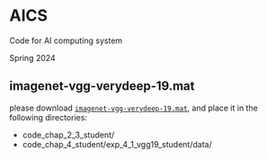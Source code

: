 # AICS

Code for AI computing system

Spring 2024

## imagenet-vgg-verydeep-19.mat

please download [``imagenet-vgg-verydeep-19.mat``](https://huskyrye-my.sharepoint.com/personal/huskyrye_huskyrye_onmicrosoft_com/Documents/UCAS/Spring/%E6%99%BA%E8%83%BD%E8%AE%A1%E7%AE%97%E7%B3%BB%E7%BB%9F/AICS/code_chap_2_3_student/imagenet-vgg-verydeep-19.mat),
and place it in the following directories:
- code_chap_2_3_student/
- code_chap_4_student/exp_4_1_vgg19_student/data/
